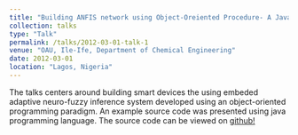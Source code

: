 ```yaml
---
title: "Building ANFIS network using Object-Oreiented Procedure- A Java Example"
collection: talks
type: "Talk"
permalink: /talks/2012-03-01-talk-1
venue: "OAU, Ile-Ife, Department of Chemical Engineering"
date: 2012-03-01
location: "Lagos, Nigeria"
---
```


The talks centers around  building smart devices the using embeded adaptive neuro-fuzzy inference system developed using an object-oriented programming paradigm. An example source code was presented using java programming language. The source code can be viewed on [github!](https://github.com/ofspain/)
